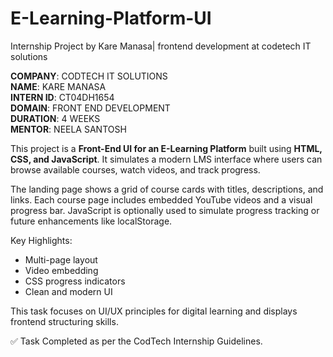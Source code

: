 # E-Learning-Platform-UI
Internship Project by Kare Manasa| frontend development at codetech IT solutions

**COMPANY**: CODTECH IT SOLUTIONS  
**NAME**: KARE MANASA  
**INTERN ID**: CT04DH1654  
**DOMAIN**: FRONT END DEVELOPMENT  
**DURATION**: 4 WEEKS  
**MENTOR**: NEELA SANTOSH  

This project is a **Front-End UI for an E-Learning Platform** built using **HTML, CSS, and JavaScript**. It simulates a modern LMS interface where users can browse available courses, watch videos, and track progress.

The landing page shows a grid of course cards with titles, descriptions, and links. Each course page includes embedded YouTube videos and a visual progress bar. JavaScript is optionally used to simulate progress tracking or future enhancements like localStorage.

Key Highlights:
- Multi-page layout
- Video embedding
- CSS progress indicators
- Clean and modern UI

This task focuses on UI/UX principles for digital learning and displays frontend structuring skills.

✅ Task Completed as per the CodTech Internship Guidelines.
